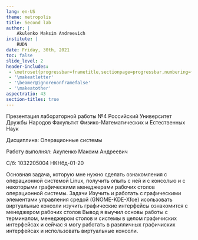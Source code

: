 ```yaml
---
lang: en-US
theme: metropolis
title: Second lab 
author: |
	Akulenko Maksim Andreevich
institute: |
	RUDN
date: Friday, 30th, 2021
toc: false
slide_level: 2
header-includes: 
 - \metroset{progressbar=frametitle,sectionpage=progressbar,numbering=fraction}
 - '\makeatletter'
 - '\beamer@ignorenonframefalse'
 - '\makeatother'
aspectratio: 43
section-titles: true
---
```


Презентация лабораторной работы №4
Российский Университет Дружбы Народов
Факульткт Физико-Математических и Естественных Наук

Дисциплина: Операционные системы

Работу выполнял: Акуленко Максим Андреевич

С/б: 1032205004
НКНбд-01-20

Основная задача, которую мне нужно сделать
ознакомления с операционной системой Linux, получить опыть с ней и с консолью и с некоторыми графическими менеджерами рабочих столов операционной системы.
Задачи
Изучить и работать с графическими элементами управления средой (GNOME-KDE-Xfce)
исользовать виртуальные консоли
изучить графические интерфейсы
ознакомится с менеджером рабочих столов
Вывод
я выучил основы работы с терминалом, менеджером столов и системы в целом графичиских интерфейсах и сейчас я могу работать в разлличных графичиских интерфейсах и использовать виртуальные консоли.